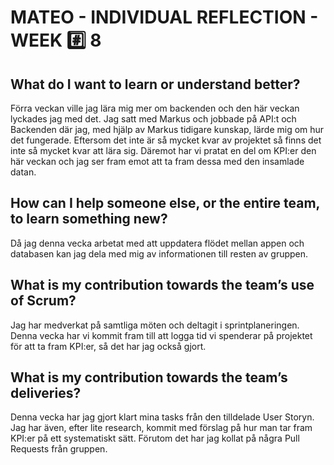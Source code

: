 # MATEO - INDIVIDUAL REFLECTION - WEEK :hash: 8

## What do I want to learn or understand better?
Förra veckan ville jag lära mig mer om backenden och den här veckan lyckades jag med det. 
Jag satt med Markus och jobbade på API:t och Backenden där jag, med hjälp av Markus tidigare kunskap, lärde mig om hur det fungerade.
Eftersom det inte är så mycket kvar av projektet så finns det inte så mycket kvar att lära sig.
Däremot har vi pratat en del om KPI:er den här veckan och jag ser fram emot att ta fram dessa med den insamlade datan.

## How can I help someone else, or the entire team, to learn something new?
Då jag denna vecka arbetat med att uppdatera flödet mellan appen och databasen kan jag dela med mig av informationen till resten av gruppen.

## What is my contribution towards the team’s use of Scrum?
Jag har medverkat på samtliga möten och deltagit i sprintplaneringen.
Denna vecka har vi kommit fram till att logga tid vi spenderar på projektet för att ta fram KPI:er, så det har jag också gjort.

## What is my contribution towards the team’s deliveries?
Denna vecka har jag gjort klart mina tasks från den tilldelade User Storyn. 
Jag har även, efter lite research, kommit med förslag på hur man tar fram KPI:er på ett systematiskt sätt.
Förutom det har jag kollat på några Pull Requests från gruppen. 
